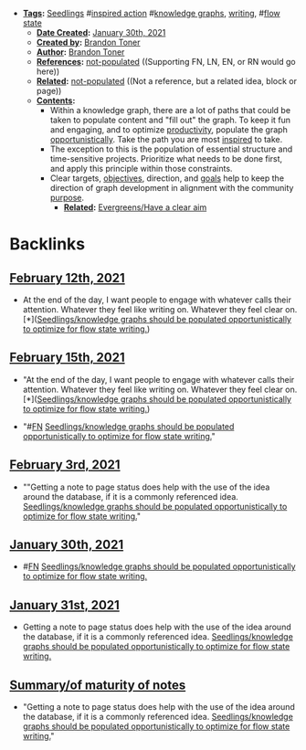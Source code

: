 - **[Tags](<../Tags.md>):** [Seedlings](<../Seedlings.md>) #[inspired action](<../inspired action.md>) #[knowledge graphs](<../knowledge graphs.md>), [writing](<../writing.md>), #[flow state](<../flow state.md>)
    - **[Date Created](<../Date Created.md>):** [January 30th, 2021](<../January 30th, 2021.md>) 
    - **[Created by](<../Created by.md>):** [Brandon Toner](<../Brandon Toner.md>)
    - **[Author](<../Author.md>):**  [Brandon Toner](<../Brandon Toner.md>)
    - **[References](<../References.md>):** [not-populated](<../not-populated.md>) ((Supporting FN, LN, EN, or RN would go here))
    - **[Related](<../Related.md>):** [not-populated](<../not-populated.md>) ((Not a reference, but a related idea, block or page))
    - **[Contents](<../Contents.md>):** 
        - Within a knowledge graph, there are a lot of paths that could be taken to populate content and "fill out" the graph. To keep it fun and engaging, and to optimize [productivity](<../productivity.md>), populate the graph [opportunistically](<../opportunistically.md>). Take the path you are most [inspired](<../inspired.md>) to take.
        - The exception to this is the population of essential structure and time-sensitive projects. Prioritize what needs to be done first, and apply this principle within those constraints. 
        - Clear targets, [objectives](<../objectives.md>), direction, and [goals](<../goals.md>) help to keep the direction of graph development in alignment with the community [purpose](<../purpose.md>).
            - **[Related](<../Related.md>):** [Evergreens/Have a clear aim](<../Evergreens/Have a clear aim.md>)

# Backlinks
## [February 12th, 2021](<February 12th, 2021.md>)
- At the end of the day, I want people to engage with whatever calls their attention. Whatever they feel like writing on. Whatever they feel clear on. [*]([Seedlings/knowledge graphs should be populated opportunistically to optimize for flow state writing.](<../Seedlings/knowledge graphs should be populated opportunistically to optimize for flow state writing..md>))

## [February 15th, 2021](<February 15th, 2021.md>)
- "At the end of the day, I want people to engage with whatever calls their attention. Whatever they feel like writing on. Whatever they feel clear on. [*]([Seedlings/knowledge graphs should be populated opportunistically to optimize for flow state writing.](<../Seedlings/knowledge graphs should be populated opportunistically to optimize for flow state writing..md>))

- "#[FN](<../FN.md>) [Seedlings/knowledge graphs should be populated opportunistically to optimize for flow state writing.](<../Seedlings/knowledge graphs should be populated opportunistically to optimize for flow state writing..md>)"

## [February 3rd, 2021](<February 3rd, 2021.md>)
- ""Getting a note to page status does help with the use of the idea around the database, if it is a commonly referenced idea. [Seedlings/knowledge graphs should be populated opportunistically to optimize for flow state writing.](<../Seedlings/knowledge graphs should be populated opportunistically to optimize for flow state writing..md>)"

## [January 30th, 2021](<January 30th, 2021.md>)
- #[FN](<../FN.md>) [Seedlings/knowledge graphs should be populated opportunistically to optimize for flow state writing.](<../Seedlings/knowledge graphs should be populated opportunistically to optimize for flow state writing..md>)

## [January 31st, 2021](<January 31st, 2021.md>)
- Getting a note to page status does help with the use of the idea around the database, if it is a commonly referenced idea. [Seedlings/knowledge graphs should be populated opportunistically to optimize for flow state writing.](<../Seedlings/knowledge graphs should be populated opportunistically to optimize for flow state writing..md>)

## [Summary/of maturity of notes](<Summary/of maturity of notes.md>)
- "Getting a note to page status does help with the use of the idea around the database, if it is a commonly referenced idea. [Seedlings/knowledge graphs should be populated opportunistically to optimize for flow state writing.](<../Seedlings/knowledge graphs should be populated opportunistically to optimize for flow state writing..md>)"

